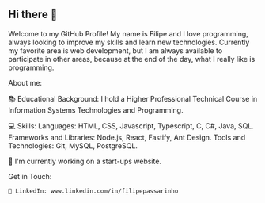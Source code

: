 ## Hi there 👋

Welcome to my GitHub Profile! 
My name is Filipe and I love programming, always looking to improve my skills and learn new technologies. Currently my favorite area is web development, but I am always available to participate in other areas, because at the end of the day, what I really like is programming. 

About me:

  📚 Educational Background: I hold a Higher Professional Technical Course in Information Systems Technologies and Programming.
  
  💻 Skills:
      Languages: HTML, CSS, Javascript, Typescript, C, C#, Java, SQL.
      Frameworks and Libraries: Node.js, React, Fastify, Ant Design.
      Tools and Technologies: Git, MySQL, PostgreSQL.

  🔭 I'm currently working on a start-ups website.

  Get in Touch:

    💼 LinkedIn: www.linkedin.com/in/filipepassarinho

